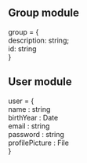 ## Group module

group = {   
description: string;  
  id: string  
}

## User module

user = {  
    name : string  
    birthYear : Date  
    email : string  
    password : string  
    profilePicture : File   
} 